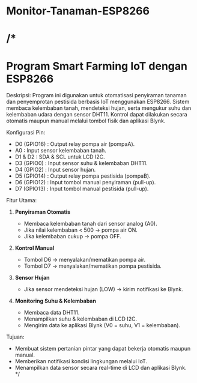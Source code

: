 # Monitor-Tanaman-ESP8266

/*
=====================================================================
Program Smart Farming IoT dengan ESP8266
=====================================================================

Deskripsi:
Program ini digunakan untuk otomatisasi penyiraman tanaman dan 
penyemprotan pestisida berbasis IoT menggunakan ESP8266. 
Sistem membaca kelembaban tanah, mendeteksi hujan, serta 
mengukur suhu dan kelembaban udara dengan sensor DHT11. 
Kontrol dapat dilakukan secara otomatis maupun manual 
melalui tombol fisik dan aplikasi Blynk.

Konfigurasi Pin:
- D0 (GPIO16) : Output relay pompa air (pompaA).
- A0          : Input sensor kelembaban tanah.
- D1 & D2     : SDA & SCL untuk LCD I2C.
- D3 (GPIO0)  : Input sensor suhu & kelembaban DHT11.
- D4 (GPIO2)  : Input sensor hujan.
- D5 (GPIO14) : Output relay pompa pestisida (pompaB).
- D6 (GPIO12) : Input tombol manual penyiraman (pull-up).
- D7 (GPIO13) : Input tombol manual pestisida (pull-up).

Fitur Utama:
1. **Penyiraman Otomatis**  
   - Membaca kelembaban tanah dari sensor analog (A0).  
   - Jika nilai kelembaban < 500 → pompa air ON.  
   - Jika kelembaban cukup → pompa OFF.  

2. **Kontrol Manual**  
   - Tombol D6 → menyalakan/mematikan pompa air.  
   - Tombol D7 → menyalakan/mematikan pompa pestisida.  

3. **Sensor Hujan**  
   - Jika sensor mendeteksi hujan (LOW) → kirim notifikasi ke Blynk.  

4. **Monitoring Suhu & Kelembaban**  
   - Membaca data DHT11.  
   - Menampilkan suhu & kelembaban di LCD I2C.  
   - Mengirim data ke aplikasi Blynk (V0 = suhu, V1 = kelembaban).  

Tujuan:
- Membuat sistem pertanian pintar yang dapat bekerja otomatis 
  maupun manual.  
- Memberikan notifikasi kondisi lingkungan melalui IoT.  
- Menampilkan data sensor secara real-time di LCD dan aplikasi Blynk.  
*/
